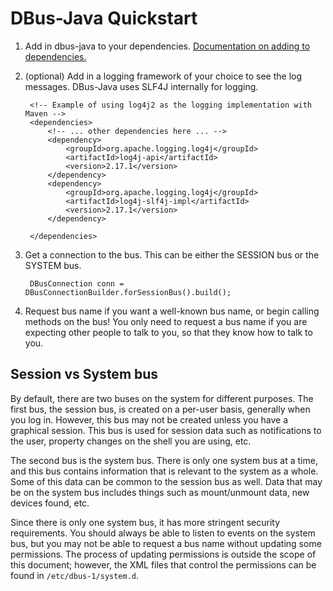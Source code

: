 # DBus-Java Quickstart

1. Add in dbus-java to your dependencies. [Documentation on adding to dependencies.](./dependency-info.html)
2. (optional) Add in a logging framework of your choice to see the log messages.
  DBus-Java uses SLF4J internally for logging.

        <!-- Example of using log4j2 as the logging implementation with Maven -->
        <dependencies>
            <!-- ... other dependencies here ... -->
            <dependency>
                <groupId>org.apache.logging.log4j</groupId>
                <artifactId>log4j-api</artifactId>
                <version>2.17.1</version>
            </dependency>
            <dependency>
                <groupId>org.apache.logging.log4j</groupId>
                <artifactId>log4j-slf4j-impl</artifactId>
                <version>2.17.1</version>
            </dependency>

        </dependencies>

3. Get a connection to the bus. This can be either the SESSION bus or the SYSTEM bus.

        DBusConnection conn = DBusConnectionBuilder.forSessionBus().build();

4. Request bus name if you want a well-known bus name, or begin calling methods on the bus!
  You only need to request a bus name if you are expecting other people to talk
  to you, so that they know how to talk to you.


## Session vs System bus

By default, there are two buses on the system for different purposes.  The
first bus, the session bus, is created on a per-user basis, generally when you
log in.  However, this bus may not be created unless you have a graphical
session.  This bus is used for session data such as notifications to the user,
property changes on the shell you are using, etc.

The second bus is the system bus.  There is only one system bus at a time, and
this bus contains information that is relevant to the system as a whole.  Some
of this data can be common to the session bus as well.  Data that may be on the
system bus includes things such as mount/unmount data, new devices found, etc.

Since there is only one system bus, it has more stringent security requirements.
You should always be able to listen to events on the system bus, but you may not
be able to request a bus name without updating some permissions.  The process
of updating permissions is outside the scope of this document; however, the XML
files that control the permissions can be found in `/etc/dbus-1/system.d`.
